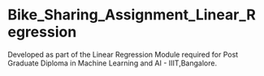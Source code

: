 # Bike_Sharing_Assignment_Linear_Regression
Developed as part of the Linear Regression Module required for Post Graduate Diploma in Machine Learning and AI - IIIT,Bangalore.
